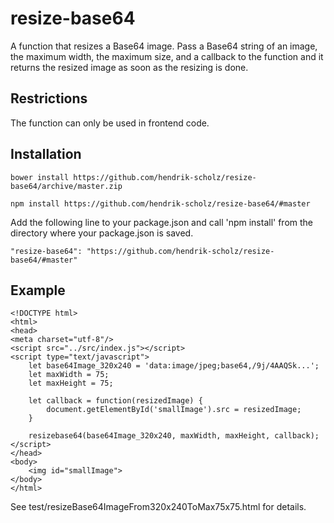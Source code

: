 # resize-base64

A function that resizes a Base64 image. Pass a Base64 string of an image, the maximum width, the maximum size, and a callback to the function and it returns the resized image as soon as the resizing is done.

## Restrictions

The function can only be used in frontend code. 

## Installation

```
bower install https://github.com/hendrik-scholz/resize-base64/archive/master.zip
```

```
npm install https://github.com/hendrik-scholz/resize-base64/#master
```

Add the following line to your package.json and call 'npm install' from the directory
where your package.json is saved.

```
"resize-base64": "https://github.com/hendrik-scholz/resize-base64/#master"
```

## Example

```
<!DOCTYPE html>
<html>
<head>
<meta charset="utf-8"/>
<script src="../src/index.js"></script>
<script type="text/javascript">
	let base64Image_320x240 = 'data:image/jpeg;base64,/9j/4AAQSk...';
	let maxWidth = 75;
	let maxHeight = 75;
	
	let callback = function(resizedImage) {
		document.getElementById('smallImage').src = resizedImage;
	}
	
	resizebase64(base64Image_320x240, maxWidth, maxHeight, callback);
</script>
</head>
<body>
	<img id="smallImage">
</body>
</html>
```

See test/resizeBase64ImageFrom320x240ToMax75x75.html for details.